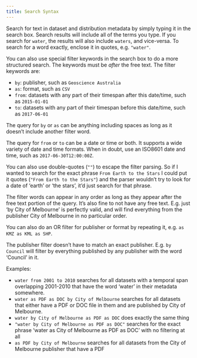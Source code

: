 ```yaml
---
title: Search Syntax
---
```

Search for text in dataset and distribution metadata by simply typing it in the search box. Search results will include all of the terms you type. If you search for `water`, the results will also include `waters`, and vice-versa. To search for a word exactly, enclose it in quotes, e.g. `"water"`.

You can also use special filter keywords in the search box to do a more structured search. The keywords must be _after_ the free text. The filter keywords are:

* `by`: publisher, such as `Geoscience Australia`
* `as`: format, such as `CSV`
* `from`: datasets with any part of their timespan after this date/time, such as `2015-01-01`
* `to`: datasets with any part of their timespan before this date/time, such as `2017-06-01`

The query for `by` or `as` can be anything including spaces as long as it doesn’t include another filter word.

The query for `from` or `to` can be a date or time or both. It supports a wide variety of date and time formats. When in doubt, use an ISO8601 date and time, such as `2017-06-30T12:00:00Z`.

You can also use double-quotes (`""`) to escape the filter parsing. So if I wanted to search for the exact phrase `From Earth to the Stars` I could put it quotes (`"From Earth to the Stars"`) and the parser wouldn’t try to look for a date of ‘earth’ or ‘the stars’, it’d just search for that phrase.

The filter words can appear in any order as long as they appear after the free text portion of the query. It’s also fine to not have any free text. E.g. just ‘by City of Melbourne’ is perfectly valid, and will find everything from the publisher City of Melbourne in no particular order.

You can also do an OR filter for publisher or format by repeating it, e.g. `as KMZ as KML as SHP`.

The publisher filter doesn’t have to match an exact publisher. E.g. `by Council` will filter by everything published by any publisher with the word ‘Council’ in it.

Examples:
* `water from 2001 to 2010` searches for all datasets with a temporal span overlapping 2001-2010 that have the word ‘water’ in their metadata somewhere.
* `water as PDF as DOC by City of Melbourne` searches for all datasets that either have a PDF or DOC file in them and are published by City of Melbourne.
* `water by City of Melbourne as PDF as DOC` does exactly the same thing
* `"water by City of Melbourne as PDF as DOC"` searches for the exact phrase ‘water as City of Melbourne as PDF as DOC’ with no filtering at all
* `as PDF by City of Melbourne` searches for all datasets from the City of Melbourne publisher that have a PDF
